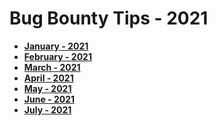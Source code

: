 # Bug Bounty Tips - 2021
- **[January - 2021](January-2021.md)**
- **[February - 2021](February-2021.md)**
- **[March - 2021](March-2021.md)**
- **[April - 2021](April-2021.md)**
- **[May - 2021](May-2021.md)**
- **[June - 2021](June-2021.md)**
- **[July - 2021](July-2021.md)**

